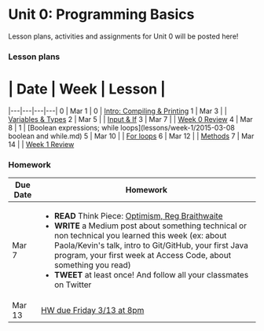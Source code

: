 # Unit 0: Programming Basics

Lesson plans, activities and assignments for Unit 0 will be posted here!

### Lesson plans

 # |  Date | Week | Lesson |
|---|---|---|---|
 0 | Mar 1 | 0 | [Intro: Compiling & Printing](lessons/week-0/2015-03-01_intro-compiling-printing.md)
 1 | Mar 3 | | [Variables & Types](lessons/week-0/2015-03-03_variables-types-strings.md)
 2 | Mar 5 | | [Input & If](lessons/week-0/2015-03-05_input-if.md)
 3 | Mar 7 | | [Week 0 Review](lessons/week-0/2015-03-07_week-0-review.md)
 4 | Mar 8 | 1 | [Boolean expressions; while loops](lessons/week-1/2015-03-08 boolean and while.md)
 5 | Mar 10 | | [For loops](lessons/week-1/2015-03-10_for-loops.md)
 6 | Mar 12 | | [Methods](lessons/week-1/2015-03-12_methods.md)
 7 | Mar 14 | | [Week 1 Review](lessons/week-1/2015-03-14_week-1-review.md)


### Homework

| Due Date | Homework|
|---|---|
| Mar 7 | <ul><li>**READ** Think Piece: [Optimism, Reg Braithwaite](http://braythwayt.com/homoiconic/2009/05/01/optimism.html)</li><li>**WRITE** a Medium post about something technical or non technical you learned this week (ex: about Paola/Kevin's talk, intro to Git/GitHub, your first Java program, your first week at Access Code, about something you read)</li><li>**TWEET** at least once! And follow all your classmates on Twitter</li></ul> |
| Mar 13 | [HW due Friday 3/13 at 8pm](https://github.com/accesscode-2-1/unit-0/issues/3) |
